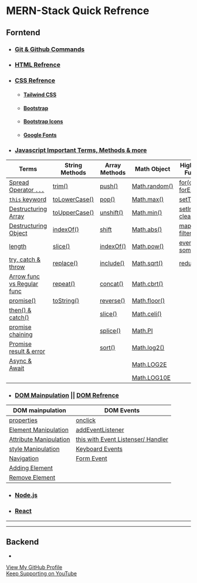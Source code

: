 # MERN-Stack Quick Refrence
##  Forntend
- ### [Git & Github Commands](https://github.com/ohm-vishwa/Git-Github-Commands)
  
- ### [HTML Refrence](https://developer.mozilla.org/en-US/docs/Web/HTML/Element/)

- ### [CSS Refrence](https://developer.mozilla.org/en-US/docs/Web/CSS/Reference)
  - #### [Tailwind CSS](https://tailwindcss.com/docs/installation)
  - #### [Bootstrap](https://getbootstrap.com/docs/5.3/getting-started/introduction/)
  - #### [Bootstrap Icons](https://icons.getbootstrap.com/)
  - #### [Google Fonts](https://fonts.google.com/)
  
- ### [Javascript Important Terms, Methods & more](/javaScript.md)


| Terms  | String Methods | Array Methods | Math Object | Higher Order Functions |
| -----  | -------------- | ------------- | ----------- | -------|
|[Spread Operator ` ... `](https://github.com/ohm-vishwa/Web-Dev-Cheat-Sheet/blob/main/javaScript.md#spread)                                    |[trim()](https://github.com/ohm-vishwa/Web-Dev-Cheat-Sheet/blob/main/javaScript.md#trim)                   |[push()](https://github.com/ohm-vishwa/Web-Dev-Cheat-Sheet/blob/main/javaScript.md#push-add-to-end)         |[Math.random()](https://github.com/ohm-vishwa/Web-Dev-Cheat-Sheet/blob/main/javaScript.md#mathrandom)     |[for(of) vs forEach()](https://github.com/ohm-vishwa/Web-Dev-Cheat-Sheet/blob/main/javaScript.md#for-of-vs-foreach)                    |
|[` this ` keyword ](https://github.com/ohm-vishwa/Web-Dev-Cheat-Sheet/blob/main/javaScript.md#this-keyword)                                    |[toLowerCase()](https://github.com/ohm-vishwa/Web-Dev-Cheat-Sheet/blob/main/javaScript.md#tolowercase)     |[pop()](https://github.com/ohm-vishwa/Web-Dev-Cheat-Sheet/blob/main/javaScript.md#pop-delete-from-end)      |[Math.max()](https://github.com/ohm-vishwa/Web-Dev-Cheat-Sheet/blob/main/javaScript.md#mathmax)           |[setTimeout()](https://github.com/ohm-vishwa/Web-Dev-Cheat-Sheet/blob/main/javaScript.md#settimeout)                                   |
|[Destructuring Array](https://github.com/ohm-vishwa/Web-Dev-Cheat-Sheet/blob/main/javaScript.md#destructuring-array)                           |[toUpperCase()](https://github.com/ohm-vishwa/Web-Dev-Cheat-Sheet/blob/main/javaScript.md#touppercase)     |[unshift()](https://github.com/ohm-vishwa/Web-Dev-Cheat-Sheet/blob/main/javaScript.md#unshift-add-to-front) |[Math.min()](https://github.com/ohm-vishwa/Web-Dev-Cheat-Sheet/blob/main/javaScript.md#mathmin)           |[setInterval() & clearInterval()](https://github.com/ohm-vishwa/Web-Dev-Cheat-Sheet/blob/main/javaScript.md#settnterval--clearinterval)|
|[Destructuring Object](https://github.com/ohm-vishwa/Web-Dev-Cheat-Sheet/blob/main/javaScript.md#destructuring-object)                         |[indexOf()](https://github.com/ohm-vishwa/Web-Dev-Cheat-Sheet/blob/main/javaScript.md#indexof)             |[shift](https://github.com/ohm-vishwa/Web-Dev-Cheat-Sheet/blob/main/javaScript.md#shift-delete-from-front)  |[Math.abs()](https://github.com/ohm-vishwa/Web-Dev-Cheat-Sheet/blob/main/javaScript.md#mathabs)           |[map() vs filter()](https://github.com/ohm-vishwa/Web-Dev-Cheat-Sheet/blob/main/javaScript.md#map-vs-filter)                           |
|[length](https://github.com/ohm-vishwa/Web-Dev-Cheat-Sheet/blob/main/javaScript.md#length)                                                     |[slice()](https://github.com/ohm-vishwa/Web-Dev-Cheat-Sheet/blob/main/javaScript.md#slice)                 |[indexOf()](https://github.com/ohm-vishwa/Web-Dev-Cheat-Sheet/blob/main/javaScript.md#indexof-1)            |[Math.pow()](https://github.com/ohm-vishwa/Web-Dev-Cheat-Sheet/blob/main/javaScript.md#mathpow)           |[every() vs some()](https://github.com/ohm-vishwa/Web-Dev-Cheat-Sheet/blob/main/javaScript.md#every-vs-some)                           |
|[try, catch & throw](https://github.com/ohm-vishwa/Web-Dev-Cheat-Sheet/blob/main/javaScript.md#try--catch--throw)                              |[replace()](https://github.com/ohm-vishwa/Web-Dev-Cheat-Sheet/blob/main/javaScript.md#replace)             |[include()](https://github.com/ohm-vishwa/Web-Dev-Cheat-Sheet/blob/main/javaScript.md#includes)             |[Math.sqrt()](https://github.com/ohm-vishwa/Web-Dev-Cheat-Sheet/blob/main/javaScript.md#mathsqrt)         |[reduce()](https://github.com/ohm-vishwa/Web-Dev-Cheat-Sheet/blob/main/javaScript.md#reduce)                                           |
|[Arrow func vs Regular func](https://github.com/ohm-vishwa/Web-Dev-Cheat-Sheet/blob/main/javaScript.md#arrow-function----vs-regular-function)  |[repeat()](https://github.com/ohm-vishwa/Web-Dev-Cheat-Sheet/blob/main/javaScript.md#repeat)               |[concat()](https://github.com/ohm-vishwa/Web-Dev-Cheat-Sheet/blob/main/javaScript.md#concat)                |[Math.cbrt()](https://github.com/ohm-vishwa/Web-Dev-Cheat-Sheet/blob/main/javaScript.md#mathcbrt)         |[]()|
|[promise()](https://github.com/ohm-vishwa/Web-Dev-Cheat-Sheet/blob/main/javaScript.md#promise)                                                 |[toString()](https://github.com/ohm-vishwa/Web-Dev-Cheat-Sheet/blob/main/javaScript.md#tostring)           |[reverse()](https://github.com/ohm-vishwa/Web-Dev-Cheat-Sheet/blob/main/javaScript.md#reverse)              |[Math.floor()](https://github.com/ohm-vishwa/Web-Dev-Cheat-Sheet/blob/main/javaScript.md#mathfloor)       |[]()|
|[then() & catch()](https://github.com/ohm-vishwa/Web-Dev-Cheat-Sheet/blob/main/javaScript.md#then--catch)                                      |                                                                                                        |[slice()](https://github.com/ohm-vishwa/Web-Dev-Cheat-Sheet/blob/main/javaScript.md#slice-1)                |[Math.celi()](https://github.com/ohm-vishwa/Web-Dev-Cheat-Sheet/blob/main/javaScript.md#mathceli)         |[]()|
|[promise chaining](https://github.com/ohm-vishwa/Web-Dev-Cheat-Sheet/blob/main/javaScript.md#promise-chaining)                                 |                                                                                                        |[splice()](https://github.com/ohm-vishwa/Web-Dev-Cheat-Sheet/blob/main/javaScript.md#splice)                |[Math.PI](https://github.com/ohm-vishwa/Web-Dev-Cheat-Sheet/blob/main/javaScript.md#mathpi)               |[]()|
|[Promise result & error](https://github.com/ohm-vishwa/Web-Dev-Cheat-Sheet/blob/main/javaScript.md#promise-result--error)                      |                                                                                                        |[sort()](https://github.com/ohm-vishwa/Web-Dev-Cheat-Sheet/blob/main/javaScript.md#sort)                    |[Math.log2()](https://github.com/ohm-vishwa/Web-Dev-Cheat-Sheet/blob/main/javaScript.md#mathlog2)         |[]()|
|[Async & Await](https://github.com/ohm-vishwa/Web-Dev-Cheat-Sheet/blob/main/javaScript.md#async--await)                                        |                                                                                                        |                                                                                                         |[Math.LOG2E](https://github.com/ohm-vishwa/Web-Dev-Cheat-Sheet/blob/main/javaScript.md#mathlog2e)         |[]()|
|[]()                                                                                                                                        |                                                                                                        |                                                                                                         |[Math.LOG10E](https://github.com/ohm-vishwa/Web-Dev-Cheat-Sheet/blob/main/javaScript.md#mathlog10e)       |[]()|



- ### [DOM Mainpulation](/domManipulation.md) || [DOM Refrence](https://developer.mozilla.org/en-US/docs/Web/API/Element)

|DOM mainpulation| DOM Events |
|----------------| ---------- |
|[properties](https://github.com/ohm-vishwa/Web-Dev-Cheat-Sheet/blob/main/domManipulation.md#properties)                        |[onclick](https://github.com/ohm-vishwa/Web-Dev-Cheat-Sheet/blob/main/domManipulation.md#onclick-mouse-event)|
|[Element Manipulation](https://github.com/ohm-vishwa/Web-Dev-Cheat-Sheet/blob/main/domManipulation.md#element-mainpulation)    |[addEventListener](https://github.com/ohm-vishwa/Web-Dev-Cheat-Sheet/blob/main/domManipulation.md#addeventlistener)|
|[Attribute Manipulation](https://github.com/ohm-vishwa/Web-Dev-Cheat-Sheet/blob/main/domManipulation.md#attribute-manipulation)|[this with Event Listenser/ Handler](https://github.com/ohm-vishwa/Web-Dev-Cheat-Sheet/blob/main/domManipulation.md#this-with-event-listenser--handler)|
|[style Manipulation](https://github.com/ohm-vishwa/Web-Dev-Cheat-Sheet/blob/main/domManipulation.md#style-manipulation)        |[Keyboard Events](https://github.com/ohm-vishwa/Web-Dev-Cheat-Sheet/blob/main/domManipulation.md#keyboard-events)|
|[Navigation](https://github.com/ohm-vishwa/Web-Dev-Cheat-Sheet/blob/main/domManipulation.md#navigation)                        |[Form Event](https://github.com/ohm-vishwa/Web-Dev-Cheat-Sheet/blob/main/domManipulation.md#form-event)|
|[Adding Element](https://github.com/ohm-vishwa/Web-Dev-Cheat-Sheet/blob/main/domManipulation.md#adding-elements)               |[]()|
|[Remove Element](https://github.com/ohm-vishwa/Web-Dev-Cheat-Sheet/blob/main/domManipulation.md#remove-element)                |[]()|


- ### [Node.js](./nodejs.md)
- ### [React](./react.md)

---
---

## Backend
  
- 

[View My GitHub Profile](https://github.com/ohm-vishwa)\
[Keep Supporting on YouTube](https://www.youtube.com/@ohm_vishwa)